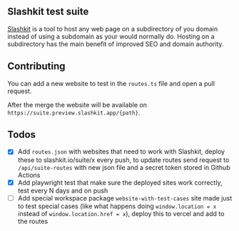## Slashkit test suite

[Slashkit](https://slashkit.io) is a tool to host any web page on a subdirectory of you domain instead of using a subdomain as your would normally do.
Hosting on a subdirectory has the main benefit of improved SEO and domain authority.

## Contributing

You can add a new website to test in the `routes.ts` file and open a pull request.

After the merge the website will be available on `https://suite.preview.slashkit.app/{path}`.

## Todos

-   [x] Add `routes.json` with websites that need to work with Slashkit, deploy these to slashkit.io/suite/x every push, to update routes send request to `/api/suite-routes` with new json file and a secret token stored in Github Actions
-   [x] Add playwright test that make sure the deployed sites work correctly, test every N days and on push
-   [ ] Add special workspace package `website-with-test-cases` site made just to test special cases (like what happens doing `window.location = x` instead of `window.location.href = x`), deploy this to vercel and add to the routes
